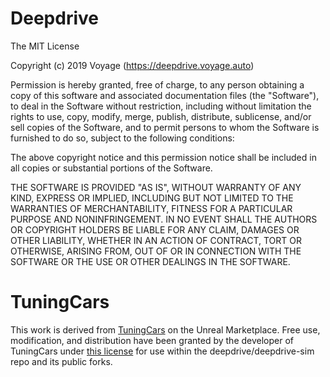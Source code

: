 # Deepdrive

The MIT License

Copyright (c) 2019 Voyage (https://deepdrive.voyage.auto)

Permission is hereby granted, free of charge, to any person obtaining a copy
of this software and associated documentation files (the "Software"), to deal
in the Software without restriction, including without limitation the rights
to use, copy, modify, merge, publish, distribute, sublicense, and/or sell
copies of the Software, and to permit persons to whom the Software is
furnished to do so, subject to the following conditions:

The above copyright notice and this permission notice shall be included in
all copies or substantial portions of the Software.

THE SOFTWARE IS PROVIDED "AS IS", WITHOUT WARRANTY OF ANY KIND, EXPRESS OR
IMPLIED, INCLUDING BUT NOT LIMITED TO THE WARRANTIES OF MERCHANTABILITY,
FITNESS FOR A PARTICULAR PURPOSE AND NONINFRINGEMENT. IN NO EVENT SHALL THE
AUTHORS OR COPYRIGHT HOLDERS BE LIABLE FOR ANY CLAIM, DAMAGES OR OTHER
LIABILITY, WHETHER IN AN ACTION OF CONTRACT, TORT OR OTHERWISE, ARISING FROM,
OUT OF OR IN CONNECTION WITH THE SOFTWARE OR THE USE OR OTHER DEALINGS IN
THE SOFTWARE.

# TuningCars

This work is derived from [TuningCars](https://www.unrealengine.com/marketplace/tuning-cars-kit) on the Unreal
Marketplace. Free use, modification, and distribution have been granted by the developer of TuningCars under
[this license](https://docs.google.com/document/d/1J3TjLqc1NbXHEeMoppAhcJmSn4q6lJje0Y6DRrh9uHw) for use within
the deepdrive/deepdrive-sim repo and its public forks.
